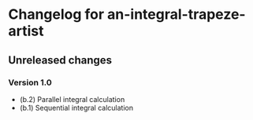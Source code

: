 # Changelog for an-integral-trapeze-artist

## Unreleased changes

### Version 1.0

- (b.2) Parallel integral calculation
- (b.1) Sequential integral calculation